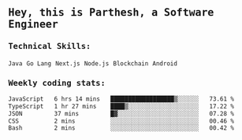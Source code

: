 <samp>
    <h2>Hey, this is Parthesh, a Software Engineer</h2>
    <h3>Technical Skills: </h3>
    <code>Java</code> <code>Go Lang</code> <code>Next.js</code> <code>Node.js</code> <code>Blockchain</code> <code>Android</code>
    <h3>Weekly coding stats:</h3>
<!--START_SECTION:waka-->

```txt
JavaScript   6 hrs 14 mins   ██████████████████▒░░░░░░   73.61 %
TypeScript   1 hr 27 mins    ████▒░░░░░░░░░░░░░░░░░░░░   17.22 %
JSON         37 mins         █▓░░░░░░░░░░░░░░░░░░░░░░░   07.28 %
CSS          2 mins          ░░░░░░░░░░░░░░░░░░░░░░░░░   00.46 %
Bash         2 mins          ░░░░░░░░░░░░░░░░░░░░░░░░░   00.42 %
```

<!--END_SECTION:waka-->
</samp>
